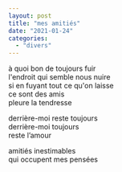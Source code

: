 ```yaml
---
layout: post
title: "mes amitiés"
date: "2021-01-24"
categories: 
  - "divers"
---
```


à quoi bon de toujours fuir  
l'endroit qui semble nous nuire  
si en fuyant tout ce qu'on laisse  
ce sont des amis  
pleure la tendresse

derrière-moi reste toujours  
derrière-moi toujours  
reste l’amour

amitiés inestimables  
qui occupent mes pensées 
